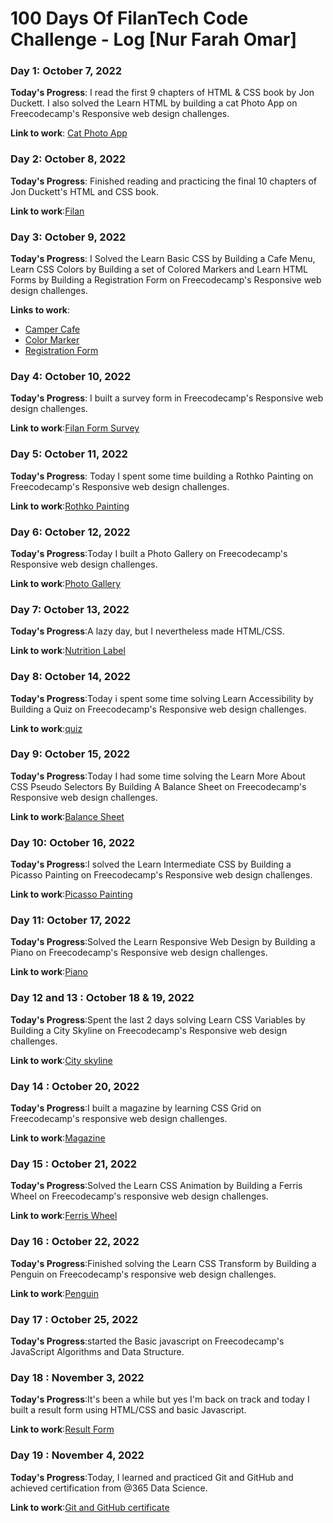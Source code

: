 # 100 Days Of FilanTech Code Challenge - Log [Nur Farah Omar]

### Day 1: October 7, 2022

**Today's Progress**: I read the first 9 chapters of HTML & CSS book by Jon Duckett. I also solved the Learn HTML by building a cat Photo App on Freecodecamp's Responsive web design challenges.

**Link to work**: [Cat Photo App](https://github.com/Nur-farah/100daysofFilanTech/tree/main/HTML_CSS)

### Day 2: October 8, 2022

**Today's Progress**: Finished reading and practicing the final 10 chapters of Jon Duckett's HTML and CSS book. 

**Link to work**:[Filan](https://github.com/Nur-farah/100daysofFilanTech/blob/main/HTML_CSS/Filan.html)

### Day 3: October 9, 2022

**Today's Progress**: I Solved the Learn Basic CSS by Building a Cafe Menu, Learn CSS Colors by Building a set of Colored Markers and Learn HTML Forms by Building a Registration Form on Freecodecamp's Responsive web design challenges.

**Links to work**:
* [Camper Cafe](https://github.com/Nur-farah/100daysofFilanTech/blob/main/HTML_CSS/CAMPER%20CAFE.html)
* [Color Marker](https://github.com/Nur-farah/100daysofFilanTech/blob/main/HTML_CSS/Color%20Marker.html)
* [Registration Form](https://github.com/Nur-farah/100daysofFilanTech/blob/main/HTML_CSS/Registration%20Form.html)

### Day 4: October 10, 2022

**Today's Progress**:  I built a survey form in Freecodecamp's Responsive web design challenges.

**Link to work**:[Filan Form Survey](https://github.com/Nur-farah/100daysofFilanTech/blob/main/HTML_CSS/Filan%20Form%20Survey.htmll)


### Day 5: October 11, 2022

**Today's Progress**: Today I spent some time building a Rothko Painting on Freecodecamp's Responsive web design challenges.

**Link to work**:[Rothko Painting](https://github.com/Nur-farah/100daysofFilanTech/blob/main/HTML_CSS/Rothko%20Painting.html)


### Day 6: October 12, 2022

**Today's Progress**:Today I built a Photo Gallery on Freecodecamp's Responsive web design challenges.

**Link to work**:[Photo Gallery](https://github.com/Nur-farah/100daysofFilanTech/blob/main/HTML_CSS/Photo%20Gallery.html)


### Day 7: October 13, 2022

**Today's Progress**:A lazy day, but I nevertheless made HTML/CSS. 

**Link to work**:[Nutrition Label](https://github.com/Nur-farah/100daysofFilanTech/blob/main/HTML_CSS/Nutrition%20Label.html)


### Day 8: October 14, 2022

**Today's Progress**:Today i spent some time  solving Learn Accessibility by Building a Quiz  on Freecodecamp's Responsive web design challenges.

**Link to work**:[quiz](https://github.com/Nur-farah/100daysofFilanTech/blob/main/HTML_CSS/quiz.html)


### Day 9: October 15, 2022

**Today's Progress**:Today I had some time solving the  Learn More About CSS Pseudo Selectors By Building A Balance Sheet on Freecodecamp's Responsive web design challenges.

**Link to work**:[Balance Sheet](https://github.com/Nur-farah/100daysofFilanTech/blob/main/HTML_CSS/Balance%20sheet.html)


### Day 10: October 16, 2022

**Today's Progress**:I solved the  Learn Intermediate CSS by Building a Picasso Painting on Freecodecamp's Responsive web design challenges.

**Link to work**:[Picasso Painting](https://github.com/Nur-farah/100daysofFilanTech/blob/main/HTML_CSS/Picasso%20Painting.html)


### Day 11: October 17, 2022

**Today's Progress**:Solved the  Learn Responsive Web Design by Building a Piano on Freecodecamp's Responsive web design challenges.

**Link to work**:[Piano](https://github.com/Nur-farah/100daysofFilanTech/blob/main/HTML_CSS/Piano.html)


### Day 12 and 13 : October 18 & 19, 2022

**Today's Progress**:Spent the last 2 days solving Learn CSS Variables by Building a City Skyline on Freecodecamp's Responsive web design challenges.

**Link to work**:[City skyline](https://github.com/Nur-farah/100daysofFilanTech/blob/main/HTML_CSS/City%20Skyline.html)


### Day 14 : October 20, 2022

**Today's Progress**:I built a magazine by learning CSS Grid on Freecodecamp's responsive web design challenges.

**Link to work**:[Magazine](https://github.com/Nur-farah/100daysofFilanTech/blob/main/HTML_CSS/Magazine.html)


### Day 15 : October 21, 2022

**Today's Progress**:Solved the Learn CSS Animation by Building a Ferris Wheel on Freecodecamp's responsive web design challenges.

**Link to work**:[Ferris Wheel](https://github.com/Nur-farah/100daysofFilanTech/blob/main/HTML_CSS/Ferris%20Wheel.html)


### Day 16 : October 22, 2022

**Today's Progress**:Finished solving the Learn CSS Transform by Building a Penguin on Freecodecamp's responsive web design challenges.

**Link to work**:[Penguin](https://github.com/Nur-farah/100daysofFilanTech/blob/main/HTML_CSS/Penguin.html)


### Day 17 : October 25, 2022

**Today's Progress**:started the Basic javascript on Freecodecamp's JavaScript Algorithms and Data Structure.


### Day 18 : November 3, 2022

**Today's Progress**:It's been a while but yes I'm back on track and today I built a result form using HTML/CSS and basic Javascript.

**Link to work**:[Result Form](https://github.com/Nur-farah/100daysofFilanTech/blob/main/HTML_CSS/result%20form.html)


### Day 19 : November 4, 2022

**Today's Progress**:Today, I learned and practiced Git and GitHub and achieved  certification from @365 Data Science.

**Link to work**:[Git and GitHub certificate](https://github.com/Nur-farah/100daysofFilanTech/blob/main/Files/Git%20and%20GitHub%20certificate.pdf)